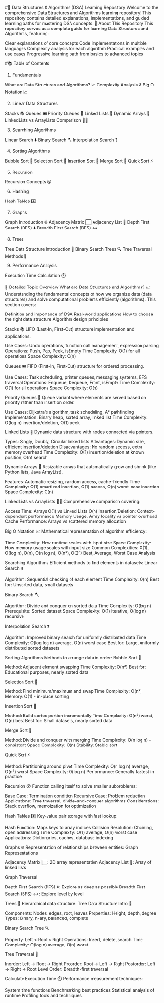 #📘 Data Structures & Algorithms (DSA) Learning Repository
Welcome to the comprehensive Data Structures and Algorithms learning repository! This repository contains detailed explanations, implementations, and guided learning paths for mastering DSA concepts.
🎯 About This Repository
This repository serves as a complete guide for learning Data Structures and Algorithms, featuring:

Clear explanations of core concepts
Code implementations in multiple languages
Complexity analysis for each algorithm
Practical examples and use cases
Progressive learning path from basics to advanced topics

#📚 Table of Contents
1. Fundamentals

What are Data Structures and Algorithms? 📈
Complexity Analysis & Big O Notation 📈

2. Linear Data Structures

Stacks 📚
Queues 🎟️
Priority Queues 🥇
Linked Lists 🔗
Dynamic Arrays 🌱
LinkedLists vs ArrayLists Comparison 🤼‍♂️

3. Searching Algorithms

Linear Search ⬇️
Binary Search 🪓
Interpolation Search ❓

4. Sorting Algorithms

Bubble Sort 🤿
Selection Sort 🔦
Insertion Sort 🧩
Merge Sort 🔪
Quick Sort ⚡

5. Recursion

Recursion Concepts 😵

6. Hashing

Hash Tables #️⃣

7. Graphs

Graph Introduction 🌐
Adjacency Matrix ⬜
Adjacency List 📑
Depth First Search (DFS) ⬇️
Breadth First Search (BFS) ↔️

8. Trees

Tree Data Structure Introduction 🌳
Binary Search Trees 🔍
Tree Traversal Methods 🧗

9. Performance Analysis

Execution Time Calculation ⏱️


📖 Detailed Topic Overview
What are Data Structures and Algorithms? 📈
Understanding the fundamental concepts of how we organize data (data structures) and solve computational problems efficiently (algorithms). This section covers:

Definition and importance of DSA
Real-world applications
How to choose the right data structure
Algorithm design principles

Stacks 📚
LIFO (Last-In, First-Out) structure implementation and applications.

Use Cases: Undo operations, function call management, expression parsing
Operations: Push, Pop, Peek, isEmpty
Time Complexity: O(1) for all operations
Space Complexity: O(n)

Queues 🎟️
FIFO (First-In, First-Out) structure for ordered processing.

Use Cases: Task scheduling, printer queues, messaging systems, BFS traversal
Operations: Enqueue, Dequeue, Front, isEmpty
Time Complexity: O(1) for all operations
Space Complexity: O(n)

Priority Queues 🥇
Queue variant where elements are served based on priority rather than insertion order.

Use Cases: Dijkstra's algorithm, task scheduling, A* pathfinding
Implementation: Binary heap, sorted array, linked list
Time Complexity: O(log n) insertion/deletion, O(1) peek

Linked Lists 🔗
Dynamic data structure with nodes connected via pointers.

Types: Singly, Doubly, Circular linked lists
Advantages: Dynamic size, efficient insertion/deletion
Disadvantages: No random access, extra memory overhead
Time Complexity: O(1) insertion/deletion at known position, O(n) search

Dynamic Arrays 🌱
Resizable arrays that automatically grow and shrink (like Python lists, Java ArrayList).

Features: Automatic resizing, random access, cache-friendly
Time Complexity: O(1) amortized insertion, O(1) access, O(n) worst-case insertion
Space Complexity: O(n)

LinkedLists vs ArrayLists 🤼‍♂️
Comprehensive comparison covering:

Access Time: Arrays O(1) vs Linked Lists O(n)
Insertion/Deletion: Context-dependent performance
Memory Usage: Array locality vs pointer overhead
Cache Performance: Arrays vs scattered memory allocation

Big O Notation 📈
Mathematical representation of algorithm efficiency:

Time Complexity: How runtime scales with input size
Space Complexity: How memory usage scales with input size
Common Complexities: O(1), O(log n), O(n), O(n log n), O(n²), O(2ⁿ)
Best, Average, Worst Case Analysis

Searching Algorithms
Efficient methods to find elements in datasets:
Linear Search ⬇️

Algorithm: Sequential checking of each element
Time Complexity: O(n)
Best for: Unsorted data, small datasets

Binary Search 🪓

Algorithm: Divide and conquer on sorted data
Time Complexity: O(log n)
Prerequisite: Sorted dataset
Space Complexity: O(1) iterative, O(log n) recursive

Interpolation Search ❓

Algorithm: Improved binary search for uniformly distributed data
Time Complexity: O(log log n) average, O(n) worst case
Best for: Large, uniformly distributed sorted datasets

Sorting Algorithms
Methods to arrange data in order:
Bubble Sort 🤿

Method: Adjacent element swapping
Time Complexity: O(n²)
Best for: Educational purposes, nearly sorted data

Selection Sort 🔦

Method: Find minimum/maximum and swap
Time Complexity: O(n²)
Memory: O(1) - in-place sorting

Insertion Sort 🧩

Method: Build sorted portion incrementally
Time Complexity: O(n²) worst, O(n) best
Best for: Small datasets, nearly sorted data

Merge Sort 🔪

Method: Divide and conquer with merging
Time Complexity: O(n log n) - consistent
Space Complexity: O(n)
Stability: Stable sort

Quick Sort ⚡

Method: Partitioning around pivot
Time Complexity: O(n log n) average, O(n²) worst
Space Complexity: O(log n)
Performance: Generally fastest in practice

Recursion 😵
Function calling itself to solve smaller subproblems:

Base Case: Termination condition
Recursive Case: Problem reduction
Applications: Tree traversal, divide-and-conquer algorithms
Considerations: Stack overflow, memoization for optimization

Hash Tables #️⃣
Key-value pair storage with fast lookup:

Hash Function: Maps keys to array indices
Collision Resolution: Chaining, open addressing
Time Complexity: O(1) average, O(n) worst case
Applications: Dictionaries, caches, database indexing

Graphs 🌐
Representation of relationships between entities:
Graph Representations

Adjacency Matrix ⬜: 2D array representation
Adjacency List 📑: Array of linked lists

Graph Traversal

Depth First Search (DFS) ⬇️: Explore as deep as possible
Breadth First Search (BFS) ↔️: Explore level by level

Trees 🌳
Hierarchical data structure:
Tree Data Structure Intro 🌳

Components: Nodes, edges, root, leaves
Properties: Height, depth, degree
Types: Binary, n-ary, balanced, complete

Binary Search Tree 🔍

Property: Left < Root < Right
Operations: Insert, delete, search
Time Complexity: O(log n) average, O(n) worst

Tree Traversal 🧗

Inorder: Left → Root → Right
Preorder: Root → Left → Right
Postorder: Left → Right → Root
Level Order: Breadth-first traversal

Calculate Execution Time ⏱️
Performance measurement techniques:

System time functions
Benchmarking best practices
Statistical analysis of runtime
Profiling tools and techniques
